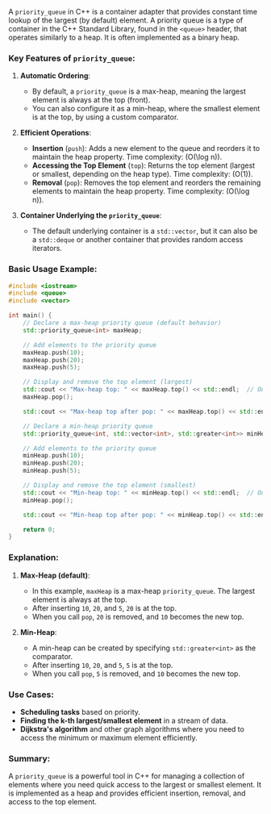A `priority_queue` in C++ is a container adapter that provides constant time lookup of the largest (by default) element. A priority queue is a type of container in the C++ Standard Library, found in the `<queue>` header, that operates similarly to a heap. It is often implemented as a binary heap.

### Key Features of `priority_queue`:

1. **Automatic Ordering**:
   - By default, a `priority_queue` is a max-heap, meaning the largest element is always at the top (front).
   - You can also configure it as a min-heap, where the smallest element is at the top, by using a custom comparator.

2. **Efficient Operations**:
   - **Insertion** (`push`): Adds a new element to the queue and reorders it to maintain the heap property. Time complexity: \(O(\log n)\).
   - **Accessing the Top Element** (`top`): Returns the top element (largest or smallest, depending on the heap type). Time complexity: \(O(1)\).
   - **Removal** (`pop`): Removes the top element and reorders the remaining elements to maintain the heap property. Time complexity: \(O(\log n)\).

3. **Container Underlying the `priority_queue`**:
   - The default underlying container is a `std::vector`, but it can also be a `std::deque` or another container that provides random access iterators.

### Basic Usage Example:

```cpp
#include <iostream>
#include <queue>
#include <vector>

int main() {
    // Declare a max-heap priority queue (default behavior)
    std::priority_queue<int> maxHeap;

    // Add elements to the priority queue
    maxHeap.push(10);
    maxHeap.push(20);
    maxHeap.push(5);

    // Display and remove the top element (largest)
    std::cout << "Max-heap top: " << maxHeap.top() << std::endl;  // Output: 20
    maxHeap.pop();

    std::cout << "Max-heap top after pop: " << maxHeap.top() << std::endl;  // Output: 10

    // Declare a min-heap priority queue
    std::priority_queue<int, std::vector<int>, std::greater<int>> minHeap;

    // Add elements to the priority queue
    minHeap.push(10);
    minHeap.push(20);
    minHeap.push(5);

    // Display and remove the top element (smallest)
    std::cout << "Min-heap top: " << minHeap.top() << std::endl;  // Output: 5
    minHeap.pop();

    std::cout << "Min-heap top after pop: " << minHeap.top() << std::endl;  // Output: 10

    return 0;
}
```

### Explanation:

1. **Max-Heap (default)**:
   - In this example, `maxHeap` is a max-heap `priority_queue`. The largest element is always at the top.
   - After inserting `10`, `20`, and `5`, `20` is at the top.
   - When you call `pop`, `20` is removed, and `10` becomes the new top.

2. **Min-Heap**:
   - A min-heap can be created by specifying `std::greater<int>` as the comparator.
   - After inserting `10`, `20`, and `5`, `5` is at the top.
   - When you call `pop`, `5` is removed, and `10` becomes the new top.

### Use Cases:
- **Scheduling tasks** based on priority.
- **Finding the k-th largest/smallest element** in a stream of data.
- **Dijkstra's algorithm** and other graph algorithms where you need to access the minimum or maximum element efficiently.

### Summary:
A `priority_queue` is a powerful tool in C++ for managing a collection of elements where you need quick access to the largest or smallest element. It is implemented as a heap and provides efficient insertion, removal, and access to the top element.

